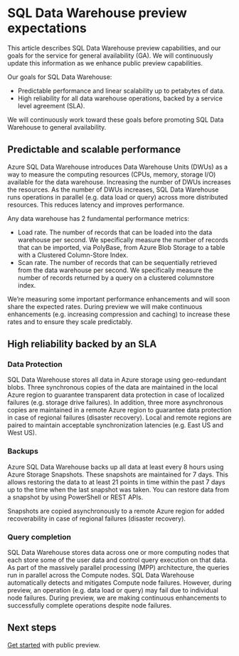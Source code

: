 <properties
   pageTitle="SQL Data Warehouse preview expectations | Microsoft Azure"
   description="Summary of public preview capabilities and our goals for general availability of SQL Data Warehouse."
   services="sql-data-warehouse"
   documentationCenter="NA"
   authors="happynicolle"
   manager="barbkess"
   editor=""/>

<tags
   ms.service="sql-data-warehouse"
   ms.devlang="NA"
   ms.topic="get-started-article"
   ms.tgt_pltfrm="NA"
   ms.workload="data-services"
   ms.date="04/12/2016"
   ms.author="mausher;barbkess;sonyama;nicw"/>

# SQL Data Warehouse preview expectations

This article describes SQL Data Warehouse preview capabilities, and our goals for the service for general availability (GA). We will continuously update this information as we enhance public preview capabilities.

Our goals for SQL Data Warehouse:

- Predictable performance and linear scalability up to petabytes of data.
- High reliability for all data warehouse operations, backed by a service level agreement (SLA).

We will continuously work toward these goals before promoting SQL Data Warehouse to general availability.

## Predictable and scalable performance

Azure SQL Data Warehouse introduces Data Warehouse Units (DWUs) as a way to measure the computing resources (CPUs, memory, storage I/O) available for the data warehouse. Increasing the number of DWUs increases the resources. As the number of DWUs increases, SQL Data Warehouse runs operations in parallel (e.g. data load or query) across more distributed resources. This reduces latency and improves performance.

Any data warehouse has 2 fundamental performance metrics:

- Load rate. The number of records that can be loaded into the data warehouse per second. We specifically measure the number of records that can be imported, via PolyBase, from Azure Blob Storage to a table with a Clustered Column-Store Index.
- Scan rate. The number of records that can be sequentially retrieved from the data warehouse per second. We specifically measure the number of records returned by a query on a clustered columnstore index.


We’re measuring some important performance enhancements and will soon share the expected rates. During preview we will make continuous enhancements (e.g. increasing compression and caching) to increase these rates and to ensure they scale predictably.  


## High reliability backed by an SLA

### Data Protection

SQL Data Warehouse stores all data in Azure storage using geo-redundant blobs. Three synchronous copies of the data are maintained in the local Azure region to guarantee transparent data protection in case of localized failures (e.g. storage drive failures). In addition, three more asynchronous copies are maintained in a remote Azure region to guarantee data protection in case of regional failures (disaster recovery). Local and remote regions are paired to maintain acceptable synchronization latencies (e.g. East US and West US).


### Backups

Azure SQL Data Warehouse backs up all data at least every 8 hours using Azure Storage Snapshots. These snapshots are maintained for 7 days. This allows restoring the data to at least 21 points in time within the past 7 days up to the time when the last snapshot was taken. You can restore data from a snapshot by using PowerShell or REST APIs.

Snapshots are copied asynchronously to a remote Azure region for added recoverability in case of regional failures (disaster recovery).


### Query completion

SQL Data Warehouse stores data across one or more computing nodes that each store some of the user data and control query execution on that data. As part of the massively parallel processing (MPP) architecture, the queries run in parallel across the Compute nodes. SQL Data Warehouse automatically detects and mitigates Compute node failures. However, during preview, an operation (e.g. data load or query) may fail due to individual node failures. During preview, we are making continuous enhancements to successfully complete operations despite node failures.


## Next steps

[Get started][] with public preview.

<!--Image references-->

<!--Article references-->
[Get started]: ./sql-data-warehouse-get-started-provision.md

<!--MSDN references-->

<!--Other Web references-->
